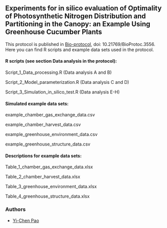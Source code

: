 ## Experiments for in silico evaluation of Optimality of Photosynthetic Nitrogen Distribution and Partitioning in the Canopy: an Example Using Greenhouse Cucumber Plants

This protocol is published in [Bio-protocol](https://bio-protocol.org/Default.aspx), doi:  10.21769/BioProtoc.3556. Here you can find R scripts and example data sets used in the protocol.


#### R scripts (see section Data analysis in the protocol):

Script_1_Data_processing.R (Data analysis A and B) 

Script_2_Model_parameterization.R (Data analysis C and D)

Script_3_Simulation_in_silico_test.R (Data analysis E-H)



#### Simulated example data sets:

example_chamber_gas_exchange_data.csv

example_chamber_harvest_data.csv

example_greenhouse_environment_data.csv

example_greenhouse_structure_data.csv



#### Descriptions for example data sets:

Table_1_chamber_gas_exchange_data.xlsx

Table_2_chamber_harvest_data.xlsx

Table_3_greenhouse_environment_data.xlsx

Table_4_greenhouse_structure_data.xlsx



### Authors

* [Yi-Chen Pao](https://github.com/yichenpao)
